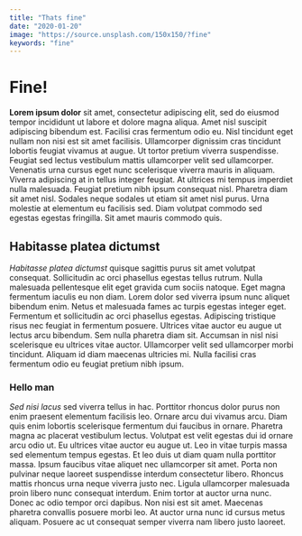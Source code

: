 ```yaml
---
title: "Thats fine"
date: "2020-01-20"
image: "https://source.unsplash.com/150x150/?fine"
keywords: "fine"
---
```


# Fine!

**Lorem ipsum dolor** sit amet, consectetur adipiscing elit, sed do eiusmod tempor incididunt ut labore et dolore magna aliqua. Amet nisl suscipit adipiscing bibendum est. Facilisi cras fermentum odio eu. Nisl tincidunt eget nullam non nisi est sit amet facilisis. Ullamcorper dignissim cras tincidunt lobortis feugiat vivamus at augue. Ut tortor pretium viverra suspendisse. Feugiat sed lectus vestibulum mattis ullamcorper velit sed ullamcorper. Venenatis urna cursus eget nunc scelerisque viverra mauris in aliquam. Viverra adipiscing at in tellus integer feugiat. At ultrices mi tempus imperdiet nulla malesuada. Feugiat pretium nibh ipsum consequat nisl. Pharetra diam sit amet nisl. Sodales neque sodales ut etiam sit amet nisl purus. Urna molestie at elementum eu facilisis sed. Diam volutpat commodo sed egestas egestas fringilla. Sit amet mauris commodo quis.

## Habitasse platea dictumst

*Habitasse platea dictumst* quisque sagittis purus sit amet volutpat consequat. Sollicitudin ac orci phasellus egestas tellus rutrum. Nulla malesuada pellentesque elit eget gravida cum sociis natoque. Eget magna fermentum iaculis eu non diam. Lorem dolor sed viverra ipsum nunc aliquet bibendum enim. Netus et malesuada fames ac turpis egestas integer eget. Fermentum et sollicitudin ac orci phasellus egestas. Adipiscing tristique risus nec feugiat in fermentum posuere. Ultrices vitae auctor eu augue ut lectus arcu bibendum. Sem nulla pharetra diam sit. Accumsan in nisl nisi scelerisque eu ultrices vitae auctor. Ullamcorper velit sed ullamcorper morbi tincidunt. Aliquam id diam maecenas ultricies mi. Nulla facilisi cras fermentum odio eu feugiat pretium nibh ipsum.


### Hello man

*Sed nisi lacus* sed viverra tellus in hac. Porttitor rhoncus dolor purus non enim praesent elementum facilisis leo. Ornare arcu dui vivamus arcu. Diam quis enim lobortis scelerisque fermentum dui faucibus in ornare. Pharetra magna ac placerat vestibulum lectus. Volutpat est velit egestas dui id ornare arcu odio ut. Eu ultrices vitae auctor eu augue ut. Leo in vitae turpis massa sed elementum tempus egestas. Et leo duis ut diam quam nulla porttitor massa. Ipsum faucibus vitae aliquet nec ullamcorper sit amet. Porta non pulvinar neque laoreet suspendisse interdum consectetur libero. Rhoncus mattis rhoncus urna neque viverra justo nec. Ligula ullamcorper malesuada proin libero nunc consequat interdum. Enim tortor at auctor urna nunc. Donec ac odio tempor orci dapibus. Non nisi est sit amet. Maecenas pharetra convallis posuere morbi leo. At auctor urna nunc id cursus metus aliquam. Posuere ac ut consequat semper viverra nam libero justo laoreet.